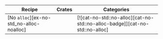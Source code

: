 | Recipe | Crates | Categories |
|--------|--------|------------|
| [No `alloc`][ex-no-std_no-alloc-noalloc] |  | [![cat-no-std::no-alloc][cat-no-std::no-alloc-badge]][cat-no-std::no-alloc] |

<div class="hidden">
</div>
